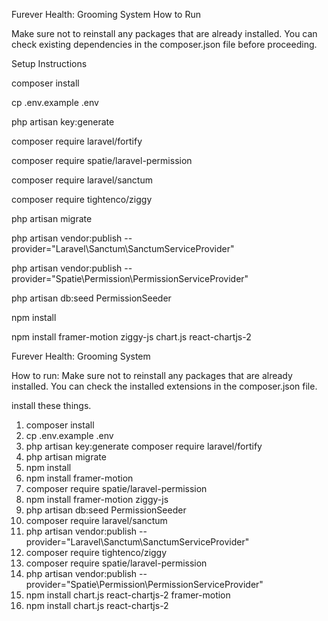 

Furever Health: Grooming System
How to Run

Make sure not to reinstall any packages that are already installed.
You can check existing dependencies in the composer.json file before proceeding.

Setup Instructions

composer install

cp .env.example .env

php artisan key:generate

composer require laravel/fortify

composer require spatie/laravel-permission

composer require laravel/sanctum

composer require tightenco/ziggy

php artisan migrate

php artisan vendor:publish --provider="Laravel\Sanctum\SanctumServiceProvider"

php artisan vendor:publish --provider="Spatie\Permission\PermissionServiceProvider"

php artisan db:seed PermissionSeeder

npm install

npm install framer-motion ziggy-js chart.js react-chartjs-2










Furever Health: Grooming System

How to run: Make sure not to reinstall any packages that are already installed. You can check the installed extensions in the composer.json file.

install these things.
1. composer install
2. cp .env.example .env
3. php artisan key:generate
composer require laravel/fortify
4. php artisan migrate
5. npm install
6. npm install framer-motion
7. composer require spatie/laravel-permission
8. npm install framer-motion ziggy-js
9. php artisan db:seed PermissionSeeder 
10. composer require laravel/sanctum
11. php artisan vendor:publish --provider="Laravel\Sanctum\SanctumServiceProvider"
12. composer require tightenco/ziggy
13. composer require spatie/laravel-permission
14. php artisan vendor:publish --provider="Spatie\Permission\PermissionServiceProvider"
15. npm install chart.js react-chartjs-2 framer-motion
16. npm install chart.js react-chartjs-2




